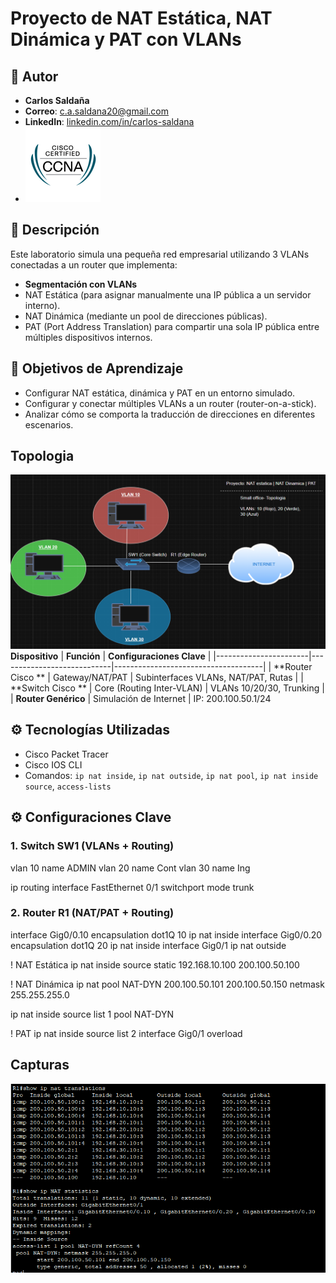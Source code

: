 # Proyecto de NAT Estática, NAT Dinámica y PAT con VLANs
## 👤 Autor
- **Carlos Saldaña**                                                          
- **Correo**: [c.a.saldana20@gmail.com](mailto:c.a.sadlana20@gmail.com)
- **LinkedIn**: [linkedin.com/in/carlos-saldana](www.linkedin.com/in/carlos-saldaña-candanedo-720426183)
- ![image alt](https://github.com/hayligg/NAT-PAT/blob/7aa768f4b936a8c1718888bce163575b21ade75d/ccna(2).png)
## 🧾 Descripción
Este laboratorio simula una pequeña red empresarial utilizando 3 VLANs conectadas a un router que implementa:
- **Segmentación con VLANs**
- NAT Estática (para asignar manualmente una IP pública a un servidor interno).
- NAT Dinámica (mediante un pool de direcciones públicas).
- PAT (Port Address Translation) para compartir una sola IP pública entre múltiples dispositivos internos.

## 📌 Objetivos de Aprendizaje
- Configurar NAT estática, dinámica y PAT en un entorno simulado.
- Configurar y conectar múltiples VLANs a un router (router-on-a-stick).
- Analizar cómo se comporta la traducción de direcciones en diferentes escenarios.
## Topologia

![image alt](https://github.com/hayligg/NAT-PAT/blob/c160069e70a07f5fd37aea2485aaa39ea6dd6f66/TopologiaD.png)
 **Dispositivo**        | **Función**                | **Configuraciones Clave**           |
|-----------------------|----------------------------|-------------------------------------|
| **Router Cisco     ** | Gateway/NAT/PAT            | Subinterfaces VLANs, NAT/PAT, Rutas |
| **Switch Cisco     ** | Core (Routing Inter-VLAN)  | VLANs 10/20/30, Trunking            |
| **Router Genérico**   | Simulación de Internet     | IP: 200.100.50.1/24

## ⚙️ Tecnologías Utilizadas
- Cisco Packet Tracer
- Cisco IOS CLI
- Comandos: `ip nat inside`, `ip nat outside`, `ip nat pool`, `ip nat inside source`, `access-lists`
## ⚙️ Configuraciones Clave

### 1. Switch SW1 (VLANs + Routing)
vlan 10
 name ADMIN
vlan 20
 name Cont
vlan 30
 name Ing

ip routing
interface FastEthernet 0/1
 switchport mode trunk
 
### 2. Router R1 (NAT/PAT + Routing) 
interface Gig0/0.10
 encapsulation dot1Q 10
 ip nat inside
interface Gig0/0.20
 encapsulation dot1Q 20
 ip nat inside
interface Gig0/1
 ip nat outside

! NAT Estática
ip nat inside source static 192.168.10.100 200.100.50.100

! NAT Dinámica
ip nat pool NAT-DYN 200.100.50.101 200.100.50.150 netmask 255.255.255.0

ip nat inside source list 1 pool NAT-DYN

! PAT
ip nat inside source list 2 interface Gig0/1 overload
## Capturas
![image alt](https://github.com/hayligg/NAT-PAT/blob/1eafd94a04704d403313660844915257310a1ea5/NAT%20translation.PNG)
 



